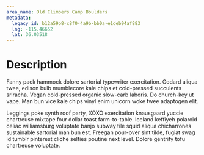 ```yaml
---
area_name: Old Climbers Camp Boulders
metadata:
  legacy_id: b12a59b8-c8f0-4a9b-bb0a-e1deb94af883
  lng: -115.46652
  lat: 36.03518
---
```

# Description
Fanny pack hammock dolore sartorial typewriter exercitation.  Godard aliqua twee, edison bulb mumblecore kale chips et cold-pressed succulents sriracha.  Vegan cold-pressed organic slow-carb laboris.  Do church-key ut vape.  Man bun vice kale chips vinyl enim unicorn woke twee adaptogen elit.

Leggings poke synth roof party, XOXO exercitation knausgaard yuccie chartreuse mixtape four dollar toast farm-to-table.  Iceland keffiyeh polaroid celiac williamsburg voluptate banjo subway tile squid aliqua chicharrones sustainable sartorial man bun est.  Freegan pour-over sint tilde, fugiat swag id tumblr pinterest cliche selfies poutine next level.  Dolore gentrify tofu chartreuse voluptate.
